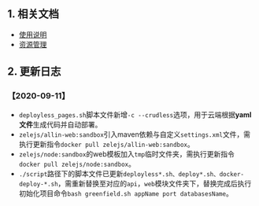 ## 1. 相关文档

- [使用说明](https://github.com/smallsaas/crudless-docker-sandbox/blob/master/%E4%BD%BF%E7%94%A8%E8%AF%B4%E6%98%8E.md)
- [资源管理](https://github.com/smallsaas/crudless-docker-sandbox/blob/master/%E8%B5%84%E6%BA%90%E7%AE%A1%E7%90%86.md)

## 2. 更新日志

### 【2020-09-11】

- `deployless_pages.sh`脚本文件新增`-c --crudless`选项，用于云端根据**yaml文件**生成代码并自动部署。
- `zelejs/allin-web:sandbox`引入maven依赖与自定义`settings.xml`文件，需执行更新指令`docker pull zelejs/allin-web:sandbox`。
- `zelejs/node:sandbox`的web模板加入`tmp`临时文件夹，需执行更新指令`docker pull zelejs/node:sandbox`。
- `./script`路径下的脚本文件已更新`deployless*.sh、deploy*.sh、docker-deploy-*.sh`，需重新替换至对应的`api`，`web`模块文件夹下，替换完成后执行初始化项目命令`bash greenfield.sh appName port databasesName`。

